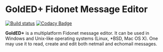 # GoldED+ Fidonet Message Editor
[![Build status](https://ci.appveyor.com/api/projects/status/14d2qulas4ti4m1v/branch/master?svg=true)](https://ci.appveyor.com/project/dukelsky/golded-plus/branch/master)
[![Codacy Badge](https://app.codacy.com/project/badge/Grade/fea8ceb6ac074c67ad7d8c276cbd8d84)](https://app.codacy.com/gh/golded-plus/golded-plus/dashboard?utm_source=gh&utm_medium=referral&utm_content=&utm_campaign=Badge_grade)

**GoldED+** is a multiplatform Fidonet message editor. It can be used in 
Windows and Unix-like operating systems (Linux, *BSD, Mac OS X). One may 
use it to read, create and edit both netmail and echomail messages.

